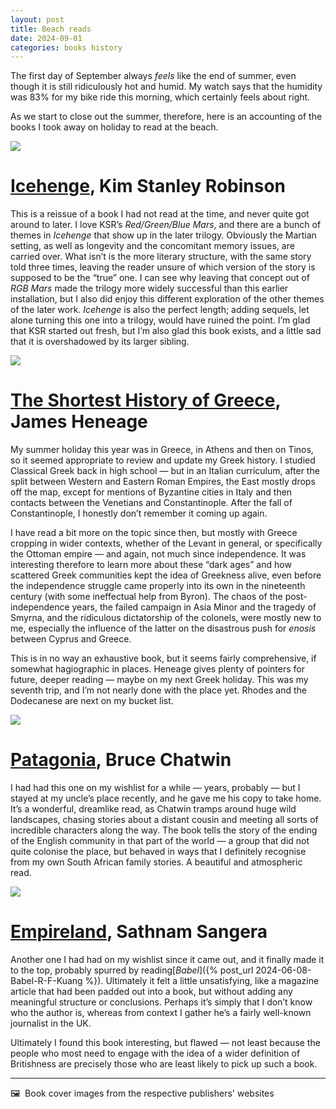 ```yaml
---
layout: post
title: Beach reads
date: 2024-09-01
categories: books history
---
```


The first day of September always *feels* like the end of summer, even though it is still ridiculously hot and humid. My watch says that the humidity was 83% for my bike ride this morning, which certainly feels about right. 

As we start to close out the summer, therefore, here is an accounting of the books I took away on holiday to read at the beach.

![](/images/icehenge.jpeg)

# [Icehenge](https://us.macmillan.com/books/9780312866099/icehenge), Kim Stanley Robinson

This is a reissue of a book I had not read at the time, and never quite got around to later. I love KSR’s *Red/Green/Blue Mars*, and there are a bunch of themes in *Icehenge* that show up in the later trilogy. Obviously the Martian setting, as well as longevity and the concomitant memory issues, are carried over. What isn’t is the more literary structure, with the same story told three times, leaving the reader unsure of which version of the story is supposed to be the “true” one. I can see why leaving that concept out of *RGB Mars* made the trilogy more widely successful than this earlier installation, but I also did enjoy this different exploration of the other themes of the later work. *Icehenge* is also the perfect length; adding sequels, let alone turning this one into a trilogy, would have ruined the point. I’m glad that KSR started out fresh, but I’m also glad this book exists, and a little sad that it is overshadowed by its larger sibling.

![](/images/greece-shortest-history.jpeg)

# [The Shortest History of Greece](https://theexperimentpublishing.com/catalogs/winter-2023/the-shortest-history-of-greece/), James Heneage

My summer holiday this year was in Greece, in Athens and then on Tinos, so it seemed appropriate to review and update my Greek history. I studied Classical Greek back in high school — but in an Italian curriculum, after the split between Western and Eastern Roman Empires, the East mostly drops off the map, except for mentions of Byzantine cities in Italy and then contacts between the Venetians and Constantinople. After the fall of Constantinople, I honestly don’t remember it coming up again.

I have read a bit more on the topic since then, but mostly with Greece cropping in wider contexts, whether of the Levant in general, or specifically the Ottoman empire — and again, not much since independence. It was interesting therefore to learn more about these “dark ages” and how scattered Greek communities kept the idea of Greekness alive, even before the independence struggle came properly into its own in the nineteenth century (with some ineffectual help from Byron). The chaos of the post-independence years, the failed campaign in Asia Minor and the tragedy of Smyrna, and the ridiculous dictatorship of the colonels, were mostly new to me, especially the influence of the latter on the disastrous push for *enosis* between Cyprus and Greece. 

This is in no way an exhaustive book, but it seems fairly comprehensive, if somewhat hagiographic in places. Heneage gives plenty of pointers for future, deeper reading — maybe on my next Greek holiday. This was my seventh trip, and I’m not nearly done with the place yet. Rhodes and the Dodecanese are next on my bucket list.

![](/images/patagonia-book.jpeg)

# [Patagonia](https://www.penguin.co.uk/books/440617/in-patagonia-by-bruce-chatwin/9781784875367), Bruce Chatwin

I had had this one on my wishlist for a while — years, probably — but I stayed at my uncle’s place recently, and he gave me his copy to take home. It’s a wonderful, dreamlike read, as Chatwin tramps around huge wild landscapes, chasing stories about a distant cousin and meeting all sorts of incredible characters along the way. The book tells the story of the ending of the English community in that part of the world — a group that did not quite colonise the place, but behaved in ways that I definitely recognise from my own South African family stories. A beautiful and atmospheric read.

![](/images/empireland.jpeg)

# [Empireland](https://www.sathnam.com/empire/), Sathnam Sangera 

Another one I had had on my wishlist since it came out, and it finally made it to the top, probably spurred by reading[*Babel*]({% post_url 2024-06-08-Babel-R-F-Kuang %}). Ultimately it felt a little unsatisfying, like a magazine article that had been padded out into a book, but without adding any meaningful structure or conclusions. Perhaps it’s simply that I don’t know who the author is, whereas from context I gather he’s a fairly well-known journalist in the UK. 

Ultimately I found this book interesting, but flawed — not least because the people who most need to engage with the idea of a wider definition of Britishness are precisely those who are least likely to pick up such a book. 

***

🖼️  Book cover images from the respective publishers' websites
